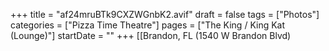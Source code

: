 +++
title = "af24mruBTk9CXZWGnbK2.avif"
draft = false
tags = ["Photos"]
categories = ["Pizza Time Theatre"]
pages = ["The King / King Kat (Lounge)"]
startDate = ""
+++
[[Brandon, FL (1540 W Brandon Blvd)
